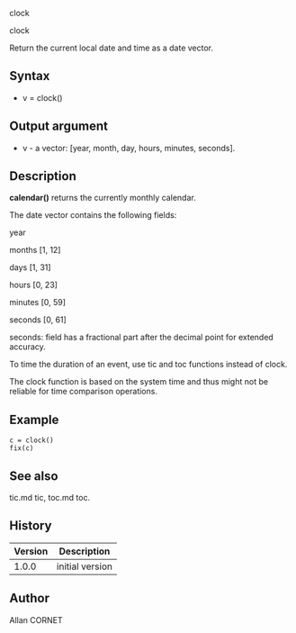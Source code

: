 



clock


clock

Return the current local date and time as a date vector.

## Syntax

- v = clock()

## Output argument

 - v - a vector: [year, month, day, hours, minutes, seconds].

## Description


  <p><b>calendar()</b> returns the currently monthly calendar.</p>
  <p>The date vector contains the following fields:</p>
  <p>year</p>
  <p>months [1, 12]</p>
  <p>days [1, 31]</p>
  <p>hours [0, 23]</p>
  <p>minutes [0, 59]</p>
  <p>seconds [0, 61]</p>
  <p>seconds: field has a fractional part after the decimal point for extended accuracy.</p>
  <p>To time the duration of an event, use tic and toc functions instead of clock.</p>
  <p>The clock function is based on the system time and thus might not be reliable for time comparison operations.</p>


## Example

```Nelson
c = clock()
fix(c)
```

## See also

tic.md tic, toc.md toc.
## History

|Version|Description|
|------|------|
|1.0.0|initial version|


## Author

Allan CORNET



